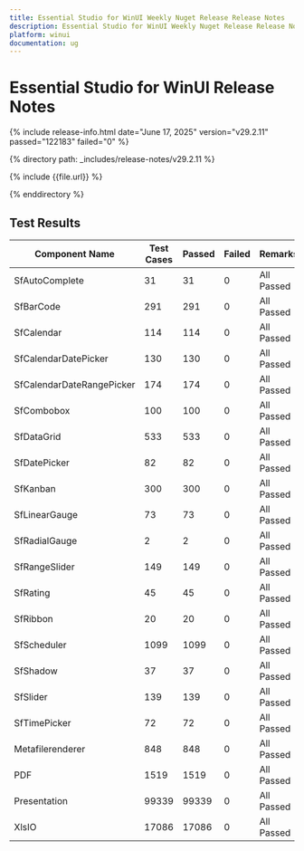 ```yaml
---
title: Essential Studio for WinUI Weekly Nuget Release Release Notes  
description: Essential Studio for WinUI Weekly Nuget Release Release Notes  
platform: winui
documentation: ug
---
```


# Essential Studio for WinUI  Release Notes  

{% include release-info.html date="June 17, 2025"  version="v29.2.11" passed="122183" failed="0" %}

{% directory path: _includes/release-notes/v29.2.11 %}

{% include {{file.url}} %}

{% enddirectory %}

## Test Results

| Component Name | Test Cases | Passed | Failed | Remarks |
|---------------|------------|--------|--------|---------|
| SfAutoComplete | 31 | 31 | 0 | All Passed |
| SfBarCode | 291 | 291 | 0 | All Passed |
| SfCalendar | 114 | 114 | 0 | All Passed |
| SfCalendarDatePicker | 130 | 130 | 0 | All Passed |
| SfCalendarDateRangePicker | 174 | 174 | 0 | All Passed |
| SfCombobox | 100 | 100 | 0 | All Passed |
| SfDataGrid | 533 | 533 | 0 | All Passed |
| SfDatePicker | 82 | 82 | 0 | All Passed |
| SfKanban | 300 | 300 | 0 | All Passed |
| SfLinearGauge | 73 | 73 | 0 | All Passed |
| SfRadialGauge | 2 | 2 | 0 | All Passed |
| SfRangeSlider | 149 | 149 | 0 | All Passed |
| SfRating | 45 | 45 | 0 | All Passed |
| SfRibbon | 20 | 20 | 0 | All Passed |
| SfScheduler | 1099 | 1099 | 0 | All Passed |
| SfShadow | 37 | 37 | 0 | All Passed |
| SfSlider | 139 | 139 | 0 | All Passed |
| SfTimePicker | 72 | 72 | 0 | All Passed |
| Metafilerenderer | 848 | 848 | 0 | All Passed |
| PDF | 1519 | 1519 | 0 | All Passed |
| Presentation | 99339 | 99339 | 0 | All Passed |
| XlsIO | 17086 | 17086 | 0 | All Passed |